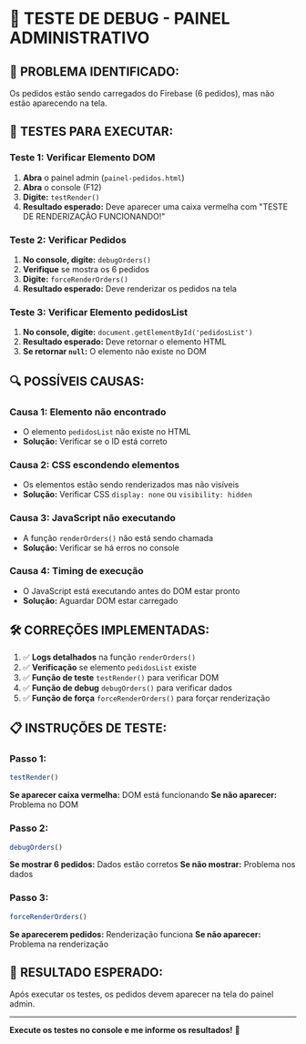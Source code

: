 # 🔧 TESTE DE DEBUG - PAINEL ADMINISTRATIVO

## 🚨 **PROBLEMA IDENTIFICADO:**
Os pedidos estão sendo carregados do Firebase (6 pedidos), mas não estão aparecendo na tela.

## 🧪 **TESTES PARA EXECUTAR:**

### **Teste 1: Verificar Elemento DOM**
1. **Abra** o painel admin (`painel-pedidos.html`)
2. **Abra** o console (F12)
3. **Digite:** `testRender()`
4. **Resultado esperado:** Deve aparecer uma caixa vermelha com "TESTE DE RENDERIZAÇÃO FUNCIONANDO!"

### **Teste 2: Verificar Pedidos**
1. **No console, digite:** `debugOrders()`
2. **Verifique** se mostra os 6 pedidos
3. **Digite:** `forceRenderOrders()`
4. **Resultado esperado:** Deve renderizar os pedidos na tela

### **Teste 3: Verificar Elemento pedidosList**
1. **No console, digite:** `document.getElementById('pedidosList')`
2. **Resultado esperado:** Deve retornar o elemento HTML
3. **Se retornar `null`:** O elemento não existe no DOM

## 🔍 **POSSÍVEIS CAUSAS:**

### **Causa 1: Elemento não encontrado**
- O elemento `pedidosList` não existe no HTML
- **Solução:** Verificar se o ID está correto

### **Causa 2: CSS escondendo elementos**
- Os elementos estão sendo renderizados mas não visíveis
- **Solução:** Verificar CSS `display: none` ou `visibility: hidden`

### **Causa 3: JavaScript não executando**
- A função `renderOrders()` não está sendo chamada
- **Solução:** Verificar se há erros no console

### **Causa 4: Timing de execução**
- O JavaScript está executando antes do DOM estar pronto
- **Solução:** Aguardar DOM estar carregado

## 🛠️ **CORREÇÕES IMPLEMENTADAS:**

1. ✅ **Logs detalhados** na função `renderOrders()`
2. ✅ **Verificação** se elemento `pedidosList` existe
3. ✅ **Função de teste** `testRender()` para verificar DOM
4. ✅ **Função de debug** `debugOrders()` para verificar dados
5. ✅ **Função de força** `forceRenderOrders()` para forçar renderização

## 📋 **INSTRUÇÕES DE TESTE:**

### **Passo 1:**
```javascript
testRender()
```
**Se aparecer caixa vermelha:** DOM está funcionando
**Se não aparecer:** Problema no DOM

### **Passo 2:**
```javascript
debugOrders()
```
**Se mostrar 6 pedidos:** Dados estão corretos
**Se não mostrar:** Problema nos dados

### **Passo 3:**
```javascript
forceRenderOrders()
```
**Se aparecerem pedidos:** Renderização funciona
**Se não aparecer:** Problema na renderização

## 🎯 **RESULTADO ESPERADO:**
Após executar os testes, os pedidos devem aparecer na tela do painel admin.

---

**Execute os testes no console e me informe os resultados!** 🔧
